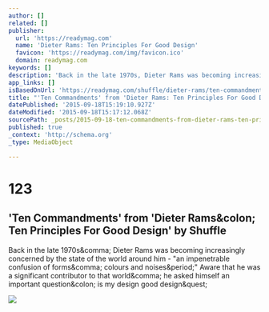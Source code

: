 ```yaml
---
author: []
related: []
publisher:
  url: 'https://readymag.com'
  name: 'Dieter Rams: Ten Principles For Good Design'
  favicon: 'https://readymag.com/img/favicon.ico'
  domain: readymag.com
keywords: []
description: 'Back in the late 1970s, Dieter Rams was becoming increasingly concerned by the state of the world around him - "an impenetrable confusion of forms, colours and noises." Aware that he was a significant contributor to that world, he asked himself an important question: is my design good design?'
app_links: []
isBasedOnUrl: 'https://readymag.com/shuffle/dieter-rams/ten-commandments/'
title: "'Ten Commandments' from 'Dieter Rams: Ten Principles For Good Design' by Shuffle"
datePublished: '2015-09-18T15:19:10.927Z'
dateModified: '2015-09-18T15:17:12.068Z'
sourcePath: _posts/2015-09-18-ten-commandments-from-dieter-rams-ten-principles-for-goo.md
published: true
_context: 'http://schema.org'
_type: MediaObject

---
```

# 123

<article style=""><h1>'Ten Commandments' from 'Dieter Rams&amp;colon; Ten Principles For Good Design' by Shuffle</h1><p>Back in the late 1970s&amp;comma; Dieter Rams was becoming increasingly concerned by the state of the world around him - "an impenetrable confusion of forms&amp;comma; colours and noises&amp;period;" Aware that he was a significant contributor to that world&amp;comma; he asked himself an important question&amp;colon; is my design good design&amp;quest;</p><img src="http://rm-content.s3.amazonaws.com/5106c27624819f21b000000e/32/screenshot-c5ee5b70-0142-11e5-b244-49705f45d392_readyscr_1024.jpg" /></article>
